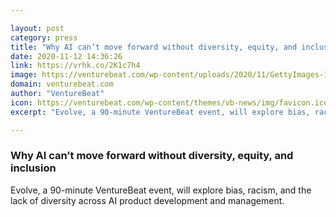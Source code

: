 ```yaml
---

layout: post
category: press
title: "Why AI can’t move forward without diversity, equity, and inclusion"
date: 2020-11-12 14:36:26
link: https://vrhk.co/2K1c7h4
image: https://venturebeat.com/wp-content/uploads/2020/11/GettyImages-1204561139.jpg?w=1200&strip=all
domain: venturebeat.com
author: "VentureBeat"
icon: https://venturebeat.com/wp-content/themes/vb-news/img/favicon.ico
excerpt: "Evolve, a 90-minute VentureBeat event, will explore bias, racism, and the lack of diversity across AI product development and management."

---
```


### Why AI can’t move forward without diversity, equity, and inclusion

Evolve, a 90-minute VentureBeat event, will explore bias, racism, and the lack of diversity across AI product development and management.